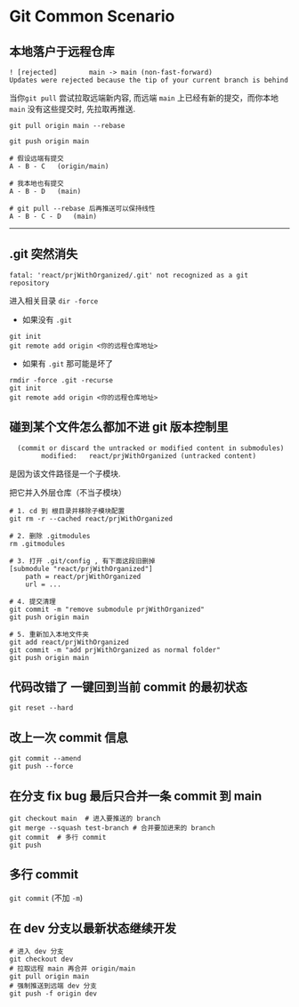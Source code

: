 # Git Common Scenario

## 本地落户于远程仓库

```linux
! [rejected]        main -> main (non-fast-forward)
Updates were rejected because the tip of your current branch is behind
```

当你`git pull` 尝试拉取远端新内容, 而远端 `main` 上已经有新的提交，而你本地 `main` 没有这些提交时, 先拉取再推送.

`git pull origin main --rebase`

`git push origin main`

```linux
# 假设远端有提交
A - B - C   (origin/main)

# 我本地也有提交
A - B - D   (main)

# git pull --rebase 后再推送可以保持线性
A - B - C - D   (main)
```

---

## .git 突然消失

```linux
fatal: 'react/prjWithOrganized/.git' not recognized as a git repository
```

进入相关目录 `dir -force`

- 如果没有 `.git`

```linux
git init
git remote add origin <你的远程仓库地址>
```

- 如果有 `.git` 那可能是坏了

```linux
rmdir -force .git -recurse
git init
git remote add origin <你的远程仓库地址>
```

## 碰到某个文件怎么都加不进 git 版本控制里

```linux
  (commit or discard the untracked or modified content in submodules)
        modified:   react/prjWithOrganized (untracked content)
```

是因为该文件路径是一个子模块.

把它并入外层仓库（不当子模块）

```linux
# 1. cd 到 根目录并移除子模块配置
git rm -r --cached react/prjWithOrganized

# 2. 删除 .gitmodules
rm .gitmodules

# 3. 打开 .git/config , 有下面这段旧删掉
[submodule "react/prjWithOrganized"]
    path = react/prjWithOrganized
    url = ...
    
# 4. 提交清理
git commit -m "remove submodule prjWithOrganized"
git push origin main

# 5. 重新加入本地文件夹
git add react/prjWithOrganized
git commit -m "add prjWithOrganized as normal folder"
git push origin main
```

## 代码改错了 一键回到当前 commit 的最初状态

`git reset --hard`

## 改上一次 commit 信息

```linux
git commit --amend
git push --force
```

## 在分支 fix bug 最后只合并一条 commit 到 main

```linux
git checkout main  # 进入要推送的 branch
git merge --squash test-branch # 合并要加进来的 branch
git commit  # 多行 commit
git push
```

## 多行 commit

`git commit` (不加 `-m`)

## 在 dev 分支以最新状态继续开发

```linux
# 进入 dev 分支
git checkout dev
# 拉取远程 main 再合并 origin/main
git pull origin main
# 强制推送到远端 dev 分支
git push -f origin dev
```

